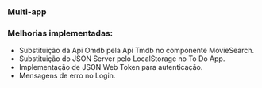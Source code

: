### Multi-app

### Melhorias implementadas:

- Substituição da Api Omdb pela Api Tmdb no componente MovieSearch.
- Substituição do JSON Server pelo LocalStorage no To Do App.
- Implementação de JSON Web Token para autenticação.
- Mensagens de erro no Login.